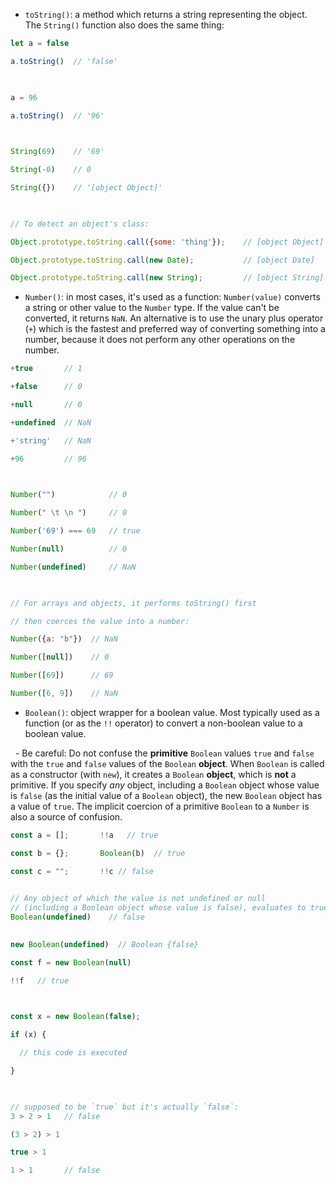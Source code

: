 - `toString()`: a method which returns a string representing the object. The `String()` function also does the same thing:

```javascript
let a = false

a.toString()  // 'false'

  

a = 96

a.toString()  // '96'

  

String(69)    // '69'

String(-0)    // 0

String({})    // '[object Object]'

  

// To detect an object's class:

Object.prototype.toString.call({some: 'thing'});    // [object Object]

Object.prototype.toString.call(new Date);           // [object Date]

Object.prototype.toString.call(new String);         // [object String]

```


- `Number()`: in most cases, it's used as a function: `Number(value)` converts a string or other value to the `Number` type. If the value can't be converted, it returns `NaN`. An alternative is to use the unary plus operator (`+`) which is the fastest and preferred way of converting something into a number, because it does not perform any other operations on the number.

```javascript
+true       // 1

+false      // 0

+null       // 0

+undefined  // NaN

+'string'   // NaN

+96         // 96

  

Number("")            // 0

Number(" \t \n ")     // 0

Number('69') === 69   // true

Number(null)          // 0

Number(undefined)     // NaN

  

// For arrays and objects, it performs toString() first

// then coerces the value into a number:

Number({a: "b"})  // NaN

Number([null])    // 0

Number([69])      // 69

Number([6, 9])    // NaN
```


- `Boolean()`: object wrapper for a boolean value. Most typically used as a function (or as the `!!` operator) to convert a non-boolean value to a boolean value.

  - Be careful: Do not confuse the **primitive** `Boolean` values `true` and `false` with the `true` and `false` values of the `Boolean` **object**. When `Boolean` is called as a constructor (with `new`), it creates a `Boolean` **object**, which is **not** a primitive. If you specify *any* object, including a `Boolean` object whose value is `false` (as the initial value of a `Boolean` object), the new `Boolean` object has a value of `true`. The implicit coercion of a primitive `Boolean` to a `Number` is also a source of confusion.

```js
const a = [];       !!a   // true

const b = {};       Boolean(b)  // true

const c = "";       !!c // false

  
// Any object of which the value is not undefined or null
// (including a Boolean object whose value is false), evaluates to true:
Boolean(undefined)    // false

  
new Boolean(undefined)  // Boolean {false}

const f = new Boolean(null)

!!f   // true

  

const x = new Boolean(false);

if (x) {

  // this code is executed

}

  

// supposed to be `true` but it's actually `false`:
3 > 2 > 1   // false

(3 > 2) > 1  

true > 1    

1 > 1       // false  
```
